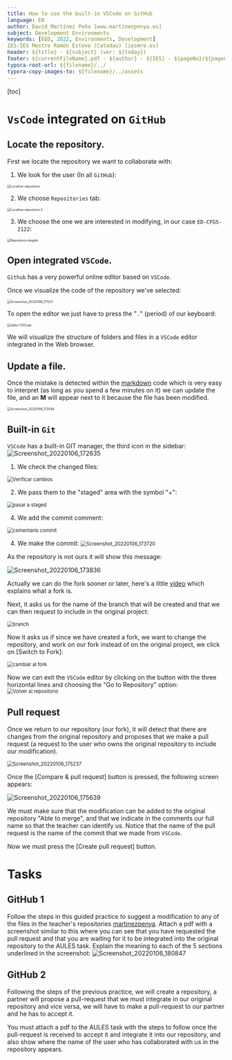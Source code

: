 ```yaml
---
title: How to use the built-in VSCode on GitHub
language: EN
author: David Martínez Peña [www.martinezpenya.es]
subject: Development Environments
keywords: [EED, 2022, Environments, Development]
IES:IES Mestre Ramón Esteve (Catadau) [iesmre.es]
header: ${title} - ${subject} (ver: ${today})
footer: ${currentFileName}.pdf - ${author} - ${IES} - ${pageNo}/${pageCount}
typora-root-url: ${filename}/../
typora-copy-images-to: ${filename}/../assets
---
```

[toc]
# `VsCode` integrated on `GitHub`

## Locate the repository.

First we locate the repository we want to collaborate with:

1. We look for the user (In all `GitHub`):

<img src="assets/vscode_01_localizar_repositorio.png" alt="Localizar repositorio" style="zoom:50%;" />

2. We choose `Repositories` tab:

<img src="assets/vscode_02_localizar_repositorio.png" alt="Localizar repositorio 2" style="zoom:50%;" />

3. We choose the one we are interested in modifying, in our case `ED-CFGS-2122`:

<img src="assets/vscode_03_repositorio_elegido.png" alt="Repositorio elegido" style="zoom:50%;" />



## Open integrated `VSCode`.

`Github` has a very powerful online editor based on `VSCode`.

Once we visualize the code of the repository we've selected:

<img src="assets/vscode_04_codigo.png" alt="Screenshot_20220106_171327" alt="Código" style="zoom:50%;" />

To open the editor we just have to press the "`.`" (period) of our keyboard:

<img src="assets/vscode_05_vscode1.png" alt="editor VSCode" style="zoom:50%;" />

We will visualize the structure of folders and files in a `VSCode` editor integrated in the Web browser.

## Update a file.

Once the mistake is detected within the [markdown](https://markdown.es/) code which is very easy to interpret (as long as you spend a few minutes on it) we can update the file, and an **M** will appear next to it because the file has been modified.

<img src="assets/vscode_06_vscode2.png" alt="Screenshot_20220106_172048" style="zoom:50%;" />

## Built-in `Git`

`VSCode` has a built-in GIT manager, the third icon in the sidebar: ![Screenshot_20220106_172635](assets/vscode_07_git.png)

1. We check the changed files:
<img src="assets/vscode_07_git1.png" alt="Verificar cambios" style="zoom: 80%;" />

2. We pass them to the "staged" area with the symbol "+":
<img src="assets/vscode_07_git2.png" alt="pasar a staged" style="zoom:80%;" />

4. We add the commit comment:
<img src="assets/vscode_07_git3.png" alt="comentario commit" style="zoom:80%;" />

4. We make the commit:
    <img src="assets/vscode_07_git4.png" alt="Screenshot_20220106_173720" style="zoom:80%;" />

As the repository is not ours it will show this message:

![Screenshot_20220106_173836](assets/vscode_07_git5.png)

Actually we can do the fork sooner or later, here's a little [vídeo](https://www.youtube.com/watch?v=zyT0sl3-kxE) which explains what a fork is.

Next, it asks us for the name of the branch that will be created and that we can then request to include in the original project:

<img src="assets/vscode_07_git6.png" alt="branch" style="zoom:80%;" />

Now it asks us if since we have created a fork, we want to change the repository, and work on our fork instead of on the original project, we click on [Switch to Fork]:

<img src="assets/vscode_07_git7.png" alt="cambiar al fork" style="zoom:80%;" />

Now we can exit the `VSCode` editor by clicking on the button with the three horizontal lines and choosing the "Go to Repository" option:
<img src="assets/vscode_07_git8.png" alt="Volver al repositorio" style="zoom:80%;" />

## Pull request

Once we return to our repository (our fork), it will detect that there are changes from the original repository and proposes that we make a pull request (a request to the user who owns the original repository to include our modification).

<img src="assets/vscode_08_pullrequest.png" alt="Screenshot_20220106_175237" style="zoom:80%;" />

Once the [Compare & pull request] button is pressed, the following screen appears:

![Screenshot_20220106_175639](assets/vscode_09_pullrequest2.png)

We must make sure that the modification can be added to the original repository "Able to merge", and that we indicate in the comments our full name so that the teacher can identify us. Notice that the name of the pull request is the name of the commit that we made from `VSCode`.

Now we must press the [Create pull request] button.

# Tasks

##  GitHub 1

Follow the steps in this guided practice to suggest a modification to any of the files in the teacher's repositories [martinezpenya](https://github.com/martinezpenya). Attach a pdf with a screenshot similar to this where you can see that you have requested the pull request and that you are waiting for it to be integrated into the original repository to the AULES task. Explain the meaning to each of the 5 sections underlined in the screenshot:
![Screenshot_20220106_180847](assets/vscode_10_pullrequest3.png)

## GitHub 2

Following the steps of the previous practice, we will create a repository, a partner will propose a pull-request that we must integrate in our original repository and vice versa, we will have to make a pull-request to our partner and he has to accept it.

You must attach a pdf to the AULES task with the steps to follow once the pull-request is received to accept it and integrate it into our repository, and also show where the name of the user who has collaborated with us in the repository appears.
